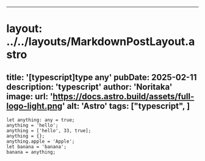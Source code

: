 
---
# layout: ../../layouts/MarkdownPostLayout.astro
title: '[typescript]type any'
pubDate: 2025-02-11
description: 'typescript'
author: 'Noritaka'
image:
    url: 'https://docs.astro.build/assets/full-logo-light.png'
    alt: 'Astro'
tags: ["typescript", ]
---



```
let anything: any = true;
anything = 'hello';
anything = ['hello', 33, true];
anything = {};
anything.apple = 'Apple';
let banana = 'banana';
banana = anything;
```
